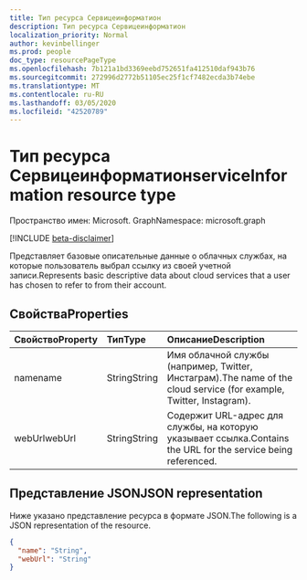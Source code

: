 ```yaml
---
title: Тип ресурса Сервицеинформатион
description: Тип ресурса Сервицеинформатион
localization_priority: Normal
author: kevinbellinger
ms.prod: people
doc_type: resourcePageType
ms.openlocfilehash: 7b121a1bd3369eebd752651fa412510daf943b76
ms.sourcegitcommit: 272996d2772b51105ec25f1cf7482ecda3b74ebe
ms.translationtype: MT
ms.contentlocale: ru-RU
ms.lasthandoff: 03/05/2020
ms.locfileid: "42520789"
---
```

# <a name="serviceinformation-resource-type"></a><span data-ttu-id="8896b-103">Тип ресурса Сервицеинформатион</span><span class="sxs-lookup"><span data-stu-id="8896b-103">serviceInformation resource type</span></span>

<span data-ttu-id="8896b-104">Пространство имен: Microsoft. Graph</span><span class="sxs-lookup"><span data-stu-id="8896b-104">Namespace: microsoft.graph</span></span>

[!INCLUDE [beta-disclaimer](../../includes/beta-disclaimer.md)]

<span data-ttu-id="8896b-105">Представляет базовые описательные данные о облачных службах, на которые пользователь выбрал ссылку из своей учетной записи.</span><span class="sxs-lookup"><span data-stu-id="8896b-105">Represents basic descriptive data about cloud services that a user has chosen to refer to from their account.</span></span>

## <a name="properties"></a><span data-ttu-id="8896b-106">Свойства</span><span class="sxs-lookup"><span data-stu-id="8896b-106">Properties</span></span>

| <span data-ttu-id="8896b-107">Свойство</span><span class="sxs-lookup"><span data-stu-id="8896b-107">Property</span></span>     | <span data-ttu-id="8896b-108">Тип</span><span class="sxs-lookup"><span data-stu-id="8896b-108">Type</span></span>        | <span data-ttu-id="8896b-109">Описание</span><span class="sxs-lookup"><span data-stu-id="8896b-109">Description</span></span>                                            |
|:-------------|:------------|:-------------------------------------------------------|
|<span data-ttu-id="8896b-110">name</span><span class="sxs-lookup"><span data-stu-id="8896b-110">name</span></span>          | <span data-ttu-id="8896b-111">String</span><span class="sxs-lookup"><span data-stu-id="8896b-111">String</span></span>      | <span data-ttu-id="8896b-112">Имя облачной службы (например, Twitter, Инстаграм).</span><span class="sxs-lookup"><span data-stu-id="8896b-112">The name of the cloud service (for example, Twitter, Instagram).</span></span> |
|<span data-ttu-id="8896b-113">webUrl</span><span class="sxs-lookup"><span data-stu-id="8896b-113">webUrl</span></span>        | <span data-ttu-id="8896b-114">String</span><span class="sxs-lookup"><span data-stu-id="8896b-114">String</span></span>      | <span data-ttu-id="8896b-115">Содержит URL-адрес для службы, на которую указывает ссылка.</span><span class="sxs-lookup"><span data-stu-id="8896b-115">Contains the URL for the service being referenced.</span></span>     |

## <a name="json-representation"></a><span data-ttu-id="8896b-116">Представление JSON</span><span class="sxs-lookup"><span data-stu-id="8896b-116">JSON representation</span></span>

<span data-ttu-id="8896b-117">Ниже указано представление ресурса в формате JSON.</span><span class="sxs-lookup"><span data-stu-id="8896b-117">The following is a JSON representation of the resource.</span></span>

<!-- {
  "blockType": "resource",
  "optionalProperties": [

  ],
  "@odata.type": "microsoft.graph.serviceInformation",
  "baseType": null
}-->

```json
{
  "name": "String",
  "webUrl": "String"
}
```

<!-- uuid: 16cd6b66-4b1a-43a1-adaf-3a886856ed98
2019-02-04 14:57:30 UTC -->
<!-- {
  "type": "#page.annotation",
  "description": "serviceInformation resource",
  "keywords": "",
  "section": "documentation",
  "tocPath": ""
}-->
